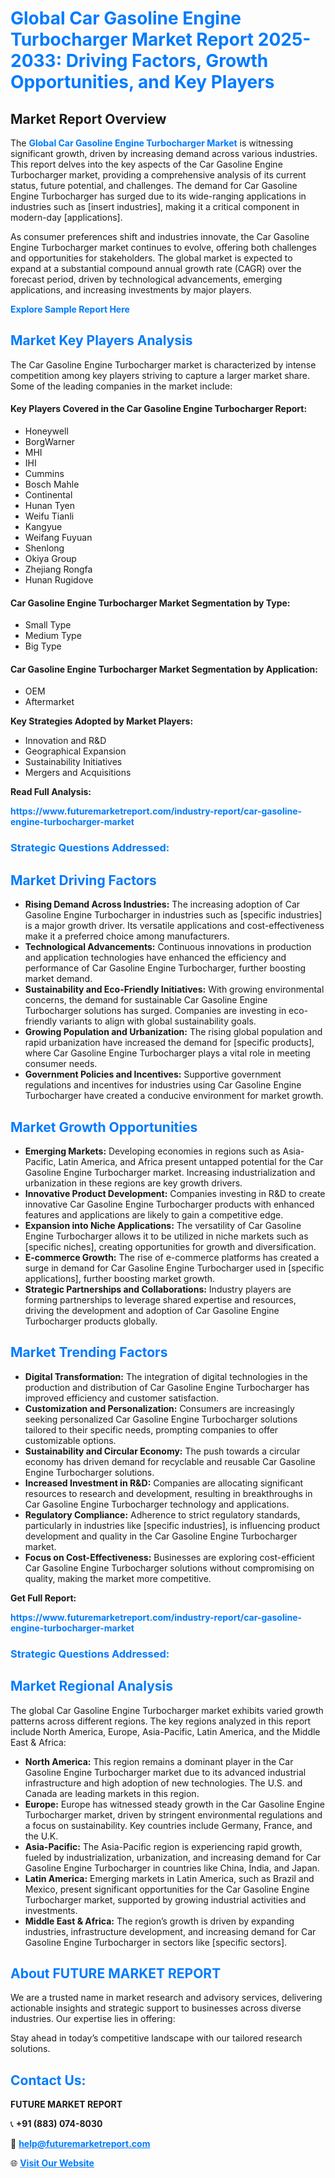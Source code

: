 <h1 style="color: #007BFF;">Global Car Gasoline Engine Turbocharger Market Report 2025-2033: Driving Factors, Growth Opportunities, and Key Players</h1>

<section id="overview">
<h2>Market Report Overview</h2>
<p>The <a href="https://www.futuremarketreport.com/industry-report/car-gasoline-engine-turbocharger-market" style="color: #007BFF; text-decoration: none;"><strong>Global Car Gasoline Engine Turbocharger Market</strong></a> is witnessing significant growth, driven by increasing demand across various industries. This report delves into the key aspects of the Car Gasoline Engine Turbocharger market, providing a comprehensive analysis of its current status, future potential, and challenges. The demand for Car Gasoline Engine Turbocharger has surged due to its wide-ranging applications in industries such as [insert industries], making it a critical component in modern-day [applications].</p>
<p>As consumer preferences shift and industries innovate, the Car Gasoline Engine Turbocharger market continues to evolve, offering both challenges and opportunities for stakeholders. The global market is expected to expand at a substantial compound annual growth rate (CAGR) over the forecast period, driven by technological advancements, emerging applications, and increasing investments by major players.</p>
</section>

<section id="overview">
<p><a href="https://www.futuremarketreport.com/request-sample/reportId=41085" style="color: #007BFF; text-decoration: none;"><strong>Explore Sample Report Here</strong></a></p>
</section>

<section id="key-players">
<h2 style="color: #007BFF;">Market Key Players Analysis</h2>
<p>The Car Gasoline Engine Turbocharger market is characterized by intense competition among key players striving to capture a larger market share. Some of the leading companies in the market include:</p>
<h4>Key Players Covered in the Car Gasoline Engine Turbocharger Report:</h4>
<ul><li>Honeywell</li><li>BorgWarner</li><li>MHI</li><li>IHI</li><li>Cummins</li><li>Bosch Mahle</li><li>Continental</li><li>Hunan Tyen</li><li>Weifu Tianli</li><li>Kangyue</li><li>Weifang Fuyuan</li><li>Shenlong</li><li>Okiya Group</li><li>Zhejiang Rongfa</li><li>Hunan Rugidove</li></ul>
<h4>Car Gasoline Engine Turbocharger Market Segmentation by Type:</h4>
<ul><li>Small Type</li><li>Medium Type</li><li>Big Type</li></ul>

<h4>Car Gasoline Engine Turbocharger Market Segmentation by Application:</h4>
<ul><li>OEM</li><li>Aftermarket</li></ul>
<p><strong>Key Strategies Adopted by Market Players:</strong></p>
<ul>
<li>Innovation and R&D</li>
<li>Geographical Expansion</li>
<li>Sustainability Initiatives</li>
<li>Mergers and Acquisitions</li>
</ul>
</section>

<section>
<p><strong>Read Full Analysis: </strong></p><a href="https://www.futuremarketreport.com/industry-report/car-gasoline-engine-turbocharger-market" style="color: #007BFF; text-decoration: none;"><strong>https://www.futuremarketreport.com/industry-report/car-gasoline-engine-turbocharger-market</strong></a>
<h3 style="color: #007BFF;">Strategic Questions Addressed:</h3>
</section>

<section id="driving-factors">
<h2 style="color: #007BFF;">Market Driving Factors</h2>
<ul>
<li><strong>Rising Demand Across Industries:</strong> The increasing adoption of Car Gasoline Engine Turbocharger in industries such as [specific industries] is a major growth driver. Its versatile applications and cost-effectiveness make it a preferred choice among manufacturers.</li>
<li><strong>Technological Advancements:</strong> Continuous innovations in production and application technologies have enhanced the efficiency and performance of Car Gasoline Engine Turbocharger, further boosting market demand.</li>
<li><strong>Sustainability and Eco-Friendly Initiatives:</strong> With growing environmental concerns, the demand for sustainable Car Gasoline Engine Turbocharger solutions has surged. Companies are investing in eco-friendly variants to align with global sustainability goals.</li>
<li><strong>Growing Population and Urbanization:</strong> The rising global population and rapid urbanization have increased the demand for [specific products], where Car Gasoline Engine Turbocharger plays a vital role in meeting consumer needs.</li>
<li><strong>Government Policies and Incentives:</strong> Supportive government regulations and incentives for industries using Car Gasoline Engine Turbocharger have created a conducive environment for market growth.</li>
</ul>
</section>

<section id="growth-opportunities">
<h2 style="color: #007BFF;">Market Growth Opportunities</h2>
<ul>
<li><strong>Emerging Markets:</strong> Developing economies in regions such as Asia-Pacific, Latin America, and Africa present untapped potential for the Car Gasoline Engine Turbocharger market. Increasing industrialization and urbanization in these regions are key growth drivers.</li>
<li><strong>Innovative Product Development:</strong> Companies investing in R&D to create innovative Car Gasoline Engine Turbocharger products with enhanced features and applications are likely to gain a competitive edge.</li>
<li><strong>Expansion into Niche Applications:</strong> The versatility of Car Gasoline Engine Turbocharger allows it to be utilized in niche markets such as [specific niches], creating opportunities for growth and diversification.</li>
<li><strong>E-commerce Growth:</strong> The rise of e-commerce platforms has created a surge in demand for Car Gasoline Engine Turbocharger used in [specific applications], further boosting market growth.</li>
<li><strong>Strategic Partnerships and Collaborations:</strong> Industry players are forming partnerships to leverage shared expertise and resources, driving the development and adoption of Car Gasoline Engine Turbocharger products globally.</li>
</ul>
</section>

<section id="trending-factors">
<h2 style="color: #007BFF;">Market Trending Factors</h2>
<ul>
<li><strong>Digital Transformation:</strong> The integration of digital technologies in the production and distribution of Car Gasoline Engine Turbocharger has improved efficiency and customer satisfaction.</li>
<li><strong>Customization and Personalization:</strong> Consumers are increasingly seeking personalized Car Gasoline Engine Turbocharger solutions tailored to their specific needs, prompting companies to offer customizable options.</li>
<li><strong>Sustainability and Circular Economy:</strong> The push towards a circular economy has driven demand for recyclable and reusable Car Gasoline Engine Turbocharger solutions.</li>
<li><strong>Increased Investment in R&D:</strong> Companies are allocating significant resources to research and development, resulting in breakthroughs in Car Gasoline Engine Turbocharger technology and applications.</li>
<li><strong>Regulatory Compliance:</strong> Adherence to strict regulatory standards, particularly in industries like [specific industries], is influencing product development and quality in the Car Gasoline Engine Turbocharger market.</li>
<li><strong>Focus on Cost-Effectiveness:</strong> Businesses are exploring cost-efficient Car Gasoline Engine Turbocharger solutions without compromising on quality, making the market more competitive.</li>
</ul>
</section>

<section>
<p><strong>Get Full Report: </strong></p><a href="https://www.futuremarketreport.com/industry-report/car-gasoline-engine-turbocharger-market" style="color: #007BFF; text-decoration: none;"><strong>https://www.futuremarketreport.com/industry-report/car-gasoline-engine-turbocharger-market</strong></a>
<h3 style="color: #007BFF;">Strategic Questions Addressed:</h3>
</section>


<section id="regional-analysis">
<h2 style="color: #007BFF;">Market Regional Analysis</h2>
<p>The global Car Gasoline Engine Turbocharger market exhibits varied growth patterns across different regions. The key regions analyzed in this report include North America, Europe, Asia-Pacific, Latin America, and the Middle East & Africa:</p>
<ul>
<li><strong>North America:</strong> This region remains a dominant player in the Car Gasoline Engine Turbocharger market due to its advanced industrial infrastructure and high adoption of new technologies. The U.S. and Canada are leading markets in this region.</li>
<li><strong>Europe:</strong> Europe has witnessed steady growth in the Car Gasoline Engine Turbocharger market, driven by stringent environmental regulations and a focus on sustainability. Key countries include Germany, France, and the U.K.</li>
<li><strong>Asia-Pacific:</strong> The Asia-Pacific region is experiencing rapid growth, fueled by industrialization, urbanization, and increasing demand for Car Gasoline Engine Turbocharger in countries like China, India, and Japan.</li>
<li><strong>Latin America:</strong> Emerging markets in Latin America, such as Brazil and Mexico, present significant opportunities for the Car Gasoline Engine Turbocharger market, supported by growing industrial activities and investments.</li>
<li><strong>Middle East & Africa:</strong> The region’s growth is driven by expanding industries, infrastructure development, and increasing demand for Car Gasoline Engine Turbocharger in sectors like [specific sectors].</li>
</ul>
</section>

<footer>
<h2 style="color: #007BFF;">About FUTURE MARKET REPORT</h2>
<p>We are a trusted name in market research and advisory services, delivering actionable insights and strategic support to businesses across diverse industries. Our expertise lies in offering:</p>

<p>Stay ahead in today’s competitive landscape with our tailored research solutions.</p>

<h2 style="color: #007BFF;">Contact Us:</h2>
<p><strong>FUTURE MARKET REPORT</strong></p>
<p>📞 <strong>+91 (883) 074-8030</strong></p>
<p>📧 <strong><a href="mailto:help@futuremarketreport.com" style="color: #007BFF;">help@futuremarketreport.com</a></strong></p>
<p>🌐 <strong><a href="https://www.futuremarketreport.com/" style="color: #007BFF;">Visit Our Website</a></strong></p>
</footer>